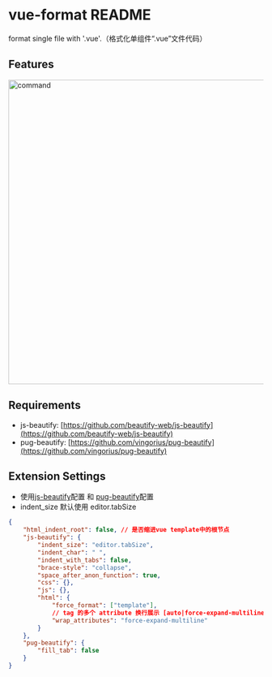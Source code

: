 # vue-format README

format single file with '.vue'.（格式化单组件“.vue”文件代码）

## Features
<img src="https://raw.githubusercontent.com/win7killer/vue-format/master/images/command.gif" alt="command" width=600/>

## Requirements
- js-beautify: [https://github.com/beautify-web/js-beautify](https://github.com/beautify-web/js-beautify)
- pug-beautify: [https://github.com/vingorius/pug-beautify](https://github.com/vingorius/pug-beautify)
## Extension Settings

- 使用[js-beautify](https://github.com/beautify-web/js-beautify)配置 和 [pug-beautify](https://github.com/vingorius/pug-beautify)配置
- indent_size 默认使用 editor.tabSize

```json
{
    "html_indent_root": false, // 是否缩进vue template中的根节点
    "js-beautify": {
        "indent_size": "editor.tabSize",
        "indent_char": " ",
        "indent_with_tabs": false,
        "brace-style": "collapse",
        "space_after_anon_function": true,
        "css": {},
        "js": {},
        "html": {
            "force_format": ["template"],
            // tag 的多个 attribute 换行展示 [auto|force-expand-multiline|force|force-aligned]
            "wrap_attributes": "force-expand-multiline"
        }
    },
    "pug-beautify": {
        "fill_tab": false
    }
}

```

